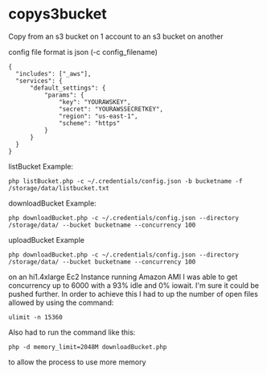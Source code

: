 copys3bucket
============

Copy from an s3 bucket on 1 account to an s3 bucket on another

config file format is json (-c config_filename) 
```
{
  "includes": ["_aws"],
  "services": {
      "default_settings": {
          "params": {
              "key": "YOURAWSKEY",
              "secret": "YOURAWSSECRETKEY",
              "region": "us-east-1",
              "scheme": "https"
          }
      }
  }
}
```

listBucket Example:
```
php listBucket.php -c ~/.credentials/config.json -b bucketname -f /storage/data/listbucket.txt
```

downloadBucket Example:
```
php downloadBucket.php -c ~/.credentials/config.json --directory /storage/data/ --bucket bucketname --concurrency 100 
```
uploadBucket Example
```
php downloadBucket.php -c ~/.credentials/config.json --directory /storage/data/ --bucket bucketname --concurrency 100 
```

on an hi1.4xlarge Ec2 Instance running Amazon AMI I was able to get concurrency up to 6000 with a 93% idle and 0% iowait. I'm sure it could be pushed further.
In order to achieve this I had to up the number of open files allowed by using the command:
```
ulimit -n 15360
```

Also had to run the command like this:
```
php -d memory_limit=2048M downloadBucket.php
```
to allow the process to use more memory
